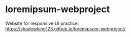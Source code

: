 # loremipsum-webproject
Website for responsive UI practice:
https://shadowking123.github.io/loremipsum-webproject/
